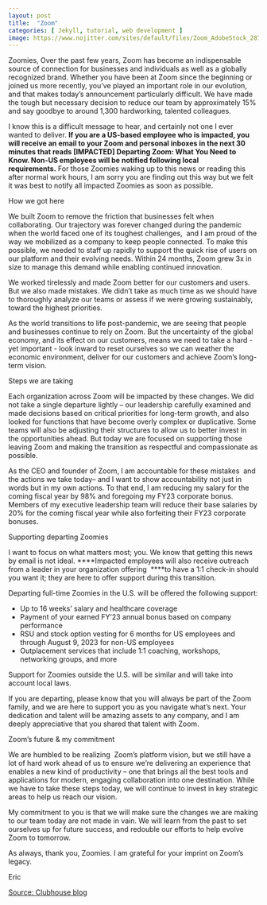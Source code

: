 ```yaml
---
layout: post
title:  "Zoom"
categories: [ Jekyll, tutorial, web development ]
image: https://www.nojitter.com/sites/default/files/Zoom_AdobeStock_287840434_Editorial_Use_Only_71221.jpeg
---
```


Zoomies, Over the past few years, Zoom has become an indispensable source of connection for businesses and individuals as well as a globally recognized brand. Whether you have been at Zoom since the beginning or joined us more recently, you’ve played an important role in our evolution, and that makes today’s announcement particularly difficult. We have made the tough but necessary decision to reduce our team by approximately 15% and say goodbye to around 1,300 hardworking, talented colleagues.

I know this is a difficult message to hear, and certainly not one I ever wanted to deliver. **If you are a US-based employee who is impacted, you will receive an email to your Zoom and personal inboxes in the next 30 minutes that reads [IMPACTED] Departing Zoom: What You Need to Know. Non-US employees will be notified following local requirements.** For those Zoomies waking up to this news or reading this after normal work hours, I am sorry you are finding out this way but we felt it was best to notify all impacted Zoomies as soon as possible.

How we got here

We built Zoom to remove the friction that businesses felt when collaborating. Our trajectory was forever changed during the pandemic when the world faced one of its toughest challenges,  and I am proud of the way we mobilized as a company to keep people connected. To make this possible, we needed to staff up rapidly to support the quick rise of users on our platform and their evolving needs. Within 24 months, Zoom grew 3x in size to manage this demand while enabling continued innovation.

We worked tirelessly and made Zoom better for our customers and users. But we also made mistakes. We didn’t take as much time as we should have to thoroughly analyze our teams or assess if we were growing sustainably, toward the highest priorities.

As the world transitions to life post-pandemic, we are seeing that people and businesses continue to rely on Zoom. But the uncertainty of the global economy, and its effect on our customers, means we need to take a hard - yet important - look inward to reset ourselves so we can weather the economic environment, deliver for our customers and achieve Zoom’s long-term vision.

Steps we are taking

Each organization across Zoom will be impacted by these changes. We did not take a single departure lightly – our leadership carefully examined and made decisions based on critical priorities for long-term growth, and also looked for functions that have become overly complex or duplicative. Some teams will also be adjusting their structures to allow us to better invest in the opportunities ahead. But today we are focused on supporting those leaving Zoom and making the transition as respectful and compassionate as possible.

As the CEO and founder of Zoom, I am accountable for these mistakes  and the actions we take today– and I want to show accountability not just in words but in my own actions. To that end, I am reducing my salary for the coming fiscal year by 98% and foregoing my FY23 corporate bonus. Members of my executive leadership team will reduce their base salaries by 20% for the coming fiscal year while also forfeiting their FY23 corporate bonuses.

Supporting departing Zoomies

I want to focus on what matters most; you. We know that getting this news by email is not ideal. ****Impacted employees will also receive outreach from a leader in your organization offering  ****to have a 1:1 check-in should you want it; they are here to offer support during this transition.

Departing full-time Zoomies in the U.S. will be offered the following support:

- Up to 16 weeks’ salary and healthcare coverage
- Payment of your earned FY’23 annual bonus based on company performance
- RSU and stock option vesting for 6 months for US employees and through August 9, 2023 for non-US employees
- Outplacement services that include 1:1 coaching, workshops, networking groups, and more

Support for Zoomies outside the U.S. will be similar and will take into account local laws.

If you are departing, please know that you will always be part of the Zoom family, and we are here to support you as you navigate what’s next. Your dedication and talent will be amazing assets to any company, and I am deeply appreciative that you shared that talent with Zoom.

Zoom’s future & my commitment

We are humbled to be realizing  Zoom’s platform vision, but we still have a lot of hard work ahead of us to ensure we’re delivering an experience that enables a new kind of productivity – one that brings all the best tools and applications for modern, engaging collaboration into one destination. While we have to take these steps today, we will continue to invest in key strategic areas to help us reach our vision.

My commitment to you is that we will make sure the changes we are making to our team today are not made in vain. We will learn from the past to set ourselves up for future success, and redouble our efforts to help evolve Zoom to tomorrow.

As always, thank you, Zoomies. I am grateful for your imprint on Zoom’s legacy.

Eric

[Source: Clubhouse blog](https://www.zoom.com/en/blog/a-message-from-eric-yuan-ceo-of-zoom/)